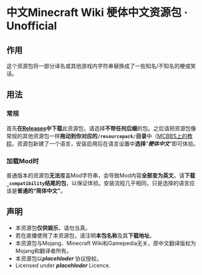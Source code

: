 # 中文Minecraft Wiki 梗体中文资源包 · Unofficial
## 作用
这个资源包将一部分译名或其他游戏内字符串替换成了一些知名/不知名的梗或笑话。
## 用法
### 常规
首先**在[Releases](https://github.com/lakejason0/mcwzh-meme-resourcepack/releases)中下载**此资源包，请选择**不带任何后缀**的包。之后请把资源包像常规的其他资源包一样**拖动到你对应的`/resourcepack/`目录**中（[MCBBS上的教程](https://www.mcbbs.net/thread-880869-1-1.html)。资源包新建了一个语言，安装启用后在语言设置中**选择**“***梗体中文***”即可体验。
### 加载Mod时
普通版本的资源包**无法**覆盖Mod字符串，会导致Mod内容**全部变为英文**。请**下载`_compatibility`结尾的包**，以保证体验。安装流程几乎相同，只是选择的语言应该是**普通的“简体中文”**。
## 声明
* 本资源包**仅供娱乐**，请勿当真。
* 若在直播使用了本资源包，请注明**本包名称**及其**下载地址**。
* 本资源包与Mojang、Minecraft Wiki和Gamepedia无关，原中文翻译版权为Mojang和翻译者所有。
* 本资源包以***placehloder*** 协议授权。
* Licensed under ***placehloder*** Licence. 
